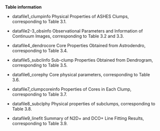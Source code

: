 **Table information**
- datafile1_clumpinfo
      Physical Properties of ASHES Clumps, corresponding to Table 3.1.
  
- datafile2-3_obsinfo
      Observational Parameters and Information of Continuum Images, corresponding to Table 3.2 and 3.3.
  
- datafile4_dendrocore
      Core Properties Obtained from Astrodendro,  corresponding to Table 3.4.
  
- datafile5_subclinfo
      Sub-clump Properties Obtained from Dendrogram, corresponding to Table 3.5.
  
- datafile6_corephy
      Core physical parameters, corresponding to Table 3.6.
  
- datafile7_clumpcoreinfo
      Properties of Cores in Each Clump, corresponding to Table 3.7.
  
- datafile8_subclphy
      Physical properties of subclumps, corresponding to Table 3.8.
  
- datafile9_linefit
      Summary of N2D+ and DCO+ Line Fitting Results, corresponding to Table 3.9.

